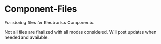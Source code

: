 # Component-Files

For storing files for Electronics Components.

Not all files are finalized with all modes considered. Will post updates when needed and available.
